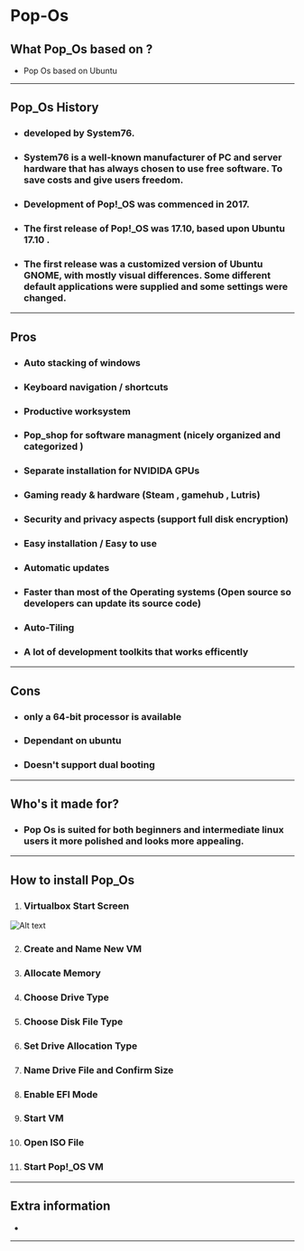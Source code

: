 # Pop-Os

## What Pop_Os based on ?

- Pop Os based on Ubuntu


---
## Pop_Os History

- ### developed by System76.
- ### System76 is a well-known manufacturer of PC and server hardware that has always chosen to use free software. To save costs and give users freedom.
-  ### Development of Pop!_OS was commenced in 2017.
- ### The first release of Pop!_OS was 17.10, based upon Ubuntu 17.10 .
-  ### The first release was a customized version of Ubuntu GNOME, with mostly visual differences. Some different default applications were supplied and some settings were changed.
---

## Pros
- ### Auto stacking of windows
- ### Keyboard navigation / shortcuts
- ### Productive worksystem
- ### Pop_shop for software managment (nicely organized and categorized )
- ### Separate installation for NVIDIDA GPUs
- ### Gaming ready & hardware (Steam , gamehub , Lutris)
- ### Security and privacy aspects (support full disk encryption)
- ### Easy installation / Easy to use
- ### Automatic updates
- ### Faster than most of the Operating systems (Open source so developers can update its source code)
- ### Auto-Tiling
- ### A lot of development toolkits that works efficently
---
## Cons
- ### only a 64-bit processor is available
- ###  Dependant on ubuntu
- ### Doesn't support dual booting

---
## Who's it made for?
- ### Pop Os is suited for both beginners and intermediate linux users it  more polished and looks more appealing.


---

## How to install Pop_Os
1. ### Virtualbox Start Screen
![Alt text](../../Downloads/1.webp)

2. ### Create and Name New VM


3. ### Allocate Memory
4. ### Choose Drive Type
5. ### Choose Disk File Type
6. ### Set Drive Allocation Type
7. ### Name Drive File and Confirm Size
8. ### Enable EFI Mode
9. ### Start VM
10. ### Open ISO File
11. ### Start Pop!_OS VM

---

## Extra information
-
 
---